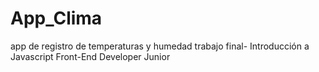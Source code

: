 # App_Clima
app de registro de temperaturas y humedad
trabajo final- Introducción a Javascript Front-End Developer Junior
